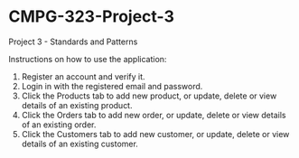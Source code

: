 # CMPG-323-Project-3
Project 3 - Standards and Patterns

Instructions on how to use the application:
1. Register an account and verify it.
2. Login in with the registered email and password.
3. Click the Products tab to add new product, or update, delete or view details of an existing product.
4. Click the Orders tab to add new order, or update, delete or view details of an existing order.
5. Click the Customers tab to add new customer, or update, delete or view details of an existing customer.
   
